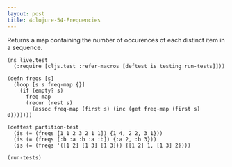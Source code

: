 ```yaml
---
layout: post
title: 4clojure-54-Frequencies
---
```


Returns a map containing the number of occurences of each distinct item in a sequence.

<pre><code class="language-klipse">(ns live.test
  (:require [cljs.test :refer-macros [deftest is testing run-tests]]))

(defn freqs [s]
  (loop [s s freq-map {}]
    (if (empty? s)
      freq-map
      (recur (rest s)
        (assoc freq-map (first s) (inc (get freq-map (first s) 0)))))))
  
(deftest partition-test
  (is (= (freqs [1 1 2 3 2 1 1]) {1 4, 2 2, 3 1}))
  (is (= (freqs [:b :a :b :a :b]) {:a 2, :b 3}))
  (is (= (freqs '([1 2] [1 3] [1 3])) {[1 2] 1, [1 3] 2})))

(run-tests)
</code></pre>
